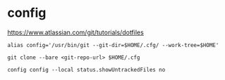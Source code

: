 # config

https://www.atlassian.com/git/tutorials/dotfiles

`alias config='/usr/bin/git --git-dir=$HOME/.cfg/ --work-tree=$HOME'`

`git clone --bare <git-repo-url> $HOME/.cfg`

`config config --local status.showUntrackedFiles no`
